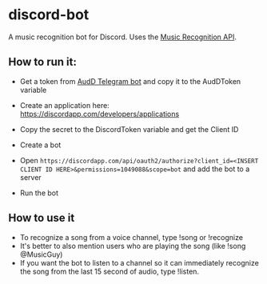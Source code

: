 # discord-bot
A music recognition bot for Discord. Uses the [Music Recognition API](https://audd.io/).

## How to run it:
- Get a token from [AudD Telegram bot](https://t.me/auddbot?start=api) and copy it to the AudDToken variable


- Create an application here: https://discordapp.com/developers/applications
- Copy the secret to the DiscordToken variable and get the Client ID
- Create a bot
- Open `https://discordapp.com/api/oauth2/authorize?client_id=<INSERT CLIENT ID HERE>&permissions=1049088&scope=bot` and add the bot to a server
- Run the bot

## How to use it
- To recognize a song from a voice channel, type !song or !recognize
- It's better to also mention users who are playing the song (like !song @MusicGuy)
- If you want the bot to listen to a channel so it can immediately recognize the song from the last 15 second of audio, type !listen.
